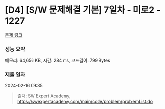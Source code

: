 # [D4] [S/W 문제해결 기본] 7일차 - 미로2 - 1227 

[문제 링크](https://swexpertacademy.com/main/code/problem/problemDetail.do?contestProbId=AV14wL9KAGkCFAYD) 

### 성능 요약

메모리: 64,656 KB, 시간: 284 ms, 코드길이: 799 Bytes

### 제출 일자

2024-02-16 09:35



> 출처: SW Expert Academy, https://swexpertacademy.com/main/code/problem/problemList.do